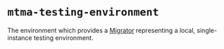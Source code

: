 # `mtma-testing-environment`
The environment which provides a [Migrator](/README.md#migrator) representing a local, single-instance testing environment.